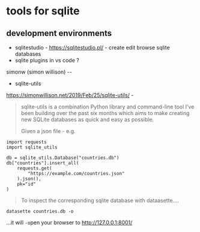 # tools for sqlite

## development environments

- sqlitestudio - https://sqlitestudio.pl/ - create edit browse sqlite databases
- sqlite plugins in vs code ?





simonw (simon willison) -- 

- sqlite-utils

https://simonwillison.net/2019/Feb/25/sqlite-utils/ - 

> sqlite-utils is a combination Python library and command-line tool I’ve been building over the past six months which aims to make creating new SQLite databases as quick and easy as possible.
>
>
>
> Given a json file - e.g. 


	import requests
	import sqlite_utils

	db = sqlite_utils.Database("countries.db")
	db["countries"].insert_all(
		requests.get(
			"https://example.com/countries.json"
		).json(),
		pk="id"
	)


> To inspect the corresponding sqlite database with dataasette....
>

	datasette countries.db -o
	
...it will `-o`pen your browser to http://127.0.0.1:8001/





